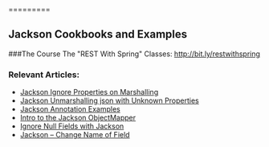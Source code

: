 =========

## Jackson Cookbooks and Examples

###The Course
The "REST With Spring" Classes: http://bit.ly/restwithspring

### Relevant Articles: 
- [Jackson Ignore Properties on Marshalling](http://www.baeldung.com/jackson-ignore-properties-on-serialization)
- [Jackson Unmarshalling json with Unknown Properties](http://www.baeldung.com/jackson-deserialize-json-unknown-properties)
- [Jackson Annotation Examples](http://www.baeldung.com/jackson-annotations)
- [Intro to the Jackson ObjectMapper](http://www.baeldung.com/jackson-object-mapper-tutorial)
- [Ignore Null Fields with Jackson](http://www.baeldung.com/jackson-ignore-null-fields)
- [Jackson – Change Name of Field](http://www.baeldung.com/jackson-name-of-property)